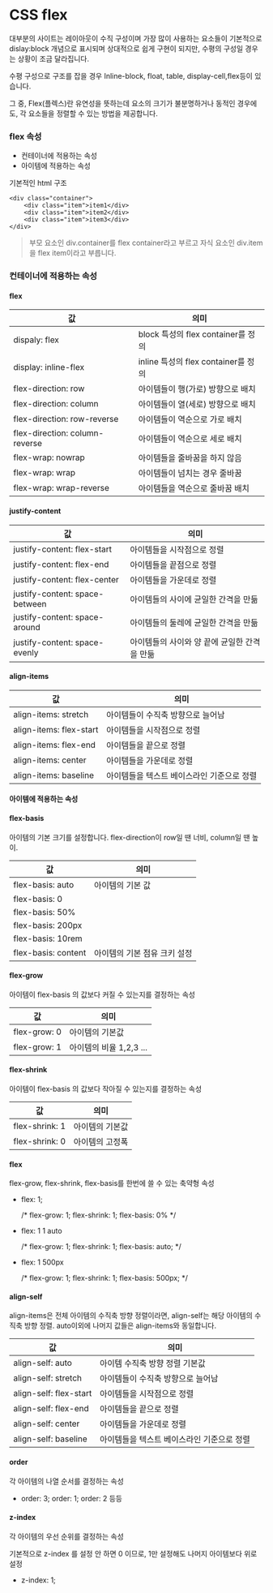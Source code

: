 # CSS flex

대부분의 사이트는 레이아웃이 수직 구성이며 가장 많이 사용하는 요소들이 기본적으로 dislay:block 개념으로 표시되며 상대적으로 쉽게 구현이 되지만, 수평의 구성일 경우는 상황이 조금 달라집니다.

수평 구성으로 구조를 잡을 경우 Inline-block, float, table, display-cell,flex등이 있습니다.

그 중, Flex(플렉스)란 유연성을 뜻하는데 요소의 크기가 불분명하거나 동적인 경우에도, 각 요소들을 정렬할 수 있는 방법을 제공합니다.



### flex 속성

- 컨테이너에 적용하는 속성
- 아이템에 적용하는 속성

기본적인 html 구조

```
<div class="container">
	<div class="item">item1</div>
	<div class="item">item2</div>
	<div class="item">item3</div>
</div>
```

> 부모 요소인 div.container를 flex container라고 부르고 자식 요소인 div.item을 flex item이라고 부릅니다.



### 컨테이너에 적용하는 속성

#### flex

| 값                             | 의미                                |
| ------------------------------ | ----------------------------------- |
| dispaly: flex                  | block 특성의 flex container를 정의  |
| display: inline-flex           | inline 특성의 flex container를 정의 |
| flex-direction: row            | 아이템들이 행(가로) 방향으로 배치   |
| flex-direction: column         | 아이템들이 열(세로) 방향으로 배치   |
| flex-direction: row-reverse    | 아이템들이 역순으로 가로 배치       |
| flex-direction: column-reverse | 아이템들이 역순으로 세로 배치       |
| flex-wrap: nowrap              | 아이템들을 줄바꿈을 하지 않음       |
| flex-wrap: wrap                | 아이템들이 넘치는 경우 줄바꿈       |
| flex-wrap: wrap-reverse        | 아이템들을 역순으로 줄바꿈 배치     |

#### justify-content

| 값                             | 의미                                         |
| ------------------------------ | -------------------------------------------- |
| justify-content: flex-start    | 아이템들을 시작점으로 정렬                   |
| justify-content: flex-end      | 아이템들을 끝점으로 정렬                     |
| justify-content: flex-center   | 아이템들을 가운데로 정렬                     |
| justify-content: space-between | 아이템들의 사이에 균일한 간격을 만듦         |
| justify-content: space-around  | 아이템들의 둘레에 균일한 간격을 만듦         |
| justify-content: space-evenly  | 아이템들의 사이와 양 끝에 균일한 간격을 만듦 |

#### align-items

| 값                      | 의미                                       |
| ----------------------- | ------------------------------------------ |
| align-items: stretch    | 아이템들이 수직축 방향으로 늘어남          |
| align-items: flex-start | 아이템들을 시작점으로 정렬                 |
| align-items: flex-end   | 아이템들을 끝으로 정렬                     |
| align-items: center     | 아이템들을 가운데로 정렬                   |
| align-items: baseline   | 아이템들을 텍스트 베이스라인 기준으로 정렬 |



#### 아이템에 적용하는 속성

#### flex-basis

아이템의 기본 크기를 설정합니다. flex-direction이 row일 땐 너비, column일 땐 높이. 

| 값                  | 의미                         |
| ------------------- | ---------------------------- |
| flex-basis: auto    | 아이템의 기본 값             |
| flex-basis: 0       |                              |
| flex-basis: 50%     |                              |
| flex-basis: 200px   |                              |
| flex-basis: 10rem   |                              |
| flex-basis: content | 아이템의 기본 점유 크키 설정 |

#### flex-grow

아이템이 flex-basis 의 값보다 커질 수 있는지를 결정하는 속성

| 값           | 의미                    |
| ------------ | ----------------------- |
| flex-grow: 0 | 아이템의 기본값         |
| flex-grow: 1 | 아이템의 비율 1,2,3 ... |

#### flex-shrink

아이템이 flex-basis 의 값보다 작아질 수 있는지를 결정하는 속성

| 값             | 의미            |
| -------------- | --------------- |
| flex-shrink: 1 | 아이템의 기본값 |
| flex-shrink: 0 | 아이템의 고정폭 |

#### flex

flex-grow, flex-shrink, flex-basis를 한번에 쓸 수 있는 축약형 속성

- flex: 1;

  /* flex-grow: 1; flex-shrink: 1; flex-basis: 0% */

- flex: 1 1 auto

  /* flex-grow: 1; flex-shrink: 1; flex-basis: auto; */

- flex: 1 500px

  /* flex-grow: 1; flex-shrink: 1; flex-basis: 500px; */

#### align-self

align-items은 전체 아이템의 수직축 방향 정렬이라면, align-self는 해당 아이템의 수직축 방향 정렬. auto이외에 나머지 값들은 align-items와 동일합니다.

| 값                     | 의미                                       |
| ---------------------- | ------------------------------------------ |
| align-self: auto       | 아이템 수직축 방향 정렬 기본값             |
| align-self: stretch    | 아이템들이 수직축 방향으로 늘어남          |
| align-self: flex-start | 아이템들을 시작점으로 정렬                 |
| align-self: flex-end   | 아이템들을 끝으로 정렬                     |
| align-self: center     | 아이템들을 가운데로 정렬                   |
| align-self: baseline   | 아이템들을 텍스트 베이스라인 기준으로 정렬 |

#### order

각 아이템의 나열 순서를 결정하는 속성

- order: 3; order: 1; order: 2 등등

#### z-index

각 아이템의 우선 순위를 결정하는 속성

기본적으로 z-index 를 설정 안 하면 0 이므로, 1만 설정해도 나머지 아이템보다 위로 설정

- z-index: 1;